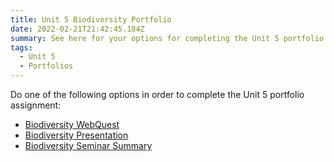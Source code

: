 ```yaml
---
title: Unit 5 Biodiversity Portfolio
date: 2022-02-21T21:42:45.184Z
summary: See here for your options for completing the Unit 5 portfolio assignment.
tags:
  - Unit 5
  - Portfolios
---
```

Do one of the following options in order to complete the Unit 5 portfolio assignment:

* [Biodiversity WebQuest](/posts/biodiversity-webquest/)
* [Biodiversity Presentation](/posts/biodiversity-presentation)
* [Biodiversity Seminar Summary](https://mnca-biology-message-board.netlify.app/posts/biodiversity-seminar-summary/)